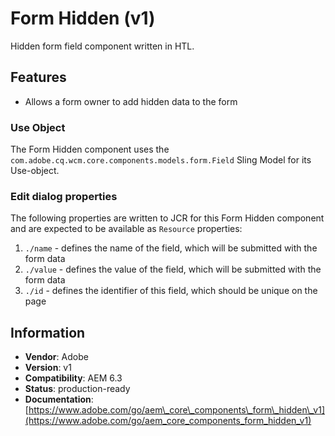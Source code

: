 <!--
Copyright 2017 Adobe Systems Incorporated

Licensed under the Apache License, Version 2.0 (the "License");
you may not use this file except in compliance with the License.
You may obtain a copy of the License at

    http://www.apache.org/licenses/LICENSE-2.0

Unless required by applicable law or agreed to in writing, software
distributed under the License is distributed on an "AS IS" BASIS,
WITHOUT WARRANTIES OR CONDITIONS OF ANY KIND, either express or implied.
See the License for the specific language governing permissions and
limitations under the License.
-->
Form Hidden (v1)
====
Hidden form field component written in HTL.

## Features
* Allows a form owner to add hidden data to the form

### Use Object
The Form Hidden component uses the `com.adobe.cq.wcm.core.components.models.form.Field` Sling Model for its Use-object.

### Edit dialog properties
The following properties are written to JCR for this Form Hidden component and are expected to be available as `Resource` properties:

1. `./name` - defines the name of the field, which will be submitted with the form data
2. `./value` - defines the value of the field, which will be submitted with the form data
3. `./id` - defines the identifier of this field, which should be unique on the page

## Information
* **Vendor**: Adobe
* **Version**: v1
* **Compatibility**: AEM 6.3
* **Status**: production-ready
* **Documentation**: [https://www.adobe.com/go/aem\_core\_components\_form\_hidden\_v1](https://www.adobe.com/go/aem_core_components_form_hidden_v1)

